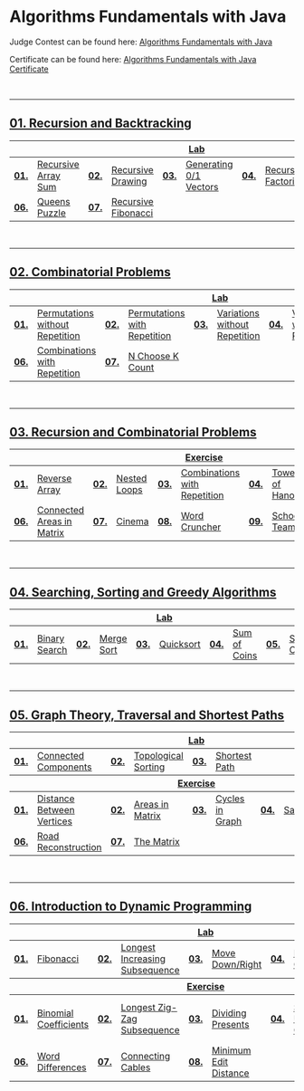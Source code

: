 # Algorithms Fundamentals with Java
Judge Contest can be found here: <a href="https://judge.softuni.org/Contests/#!/List/ByCategory/255/Algorithms-Fundamentals-Exercises">Algorithms Fundamentals with Java</a>

Certificate can be found here: <a href="https://softuni.bg/certificates/details/176658/60735c94">Algorithms Fundamentals with Java Certificate</a>

<br/>

---

## <a href="https://github.com/PePetrov96/SoftUni_Software_Engineering/tree/main/6_Algorithms%20Fundamentals%20with%20Java/Homework/1_Recursion_and_Backtracking">01. Recursion and Backtracking

<table>
  <thead>
    <tr>
      <th colspan="10" style="text-align:center;">Lab</th>
    </tr>
  </thead>
  <tbody>
    <tr>
      <td><b>01.</b></td>
      <td><a href="https://github.com/PePetrov96/SoftUni_Software_Engineering/blob/main/6_Algorithms%20Fundamentals%20with%20Java/Homework/1_Recursion_and_Backtracking/Task_1_Recursive_Array_Sum.java">Recursive Array Sum</a></td>
      <td><b>02.</b></td>
      <td><a href="https://github.com/PePetrov96/SoftUni_Software_Engineering/blob/main/6_Algorithms%20Fundamentals%20with%20Java/Homework/1_Recursion_and_Backtracking/Task_2_Recursive_Drawing.java">Recursive Drawing</a></td>
      <td><b>03.</b></td>
      <td><a href="https://github.com/PePetrov96/SoftUni_Software_Engineering/blob/main/6_Algorithms%20Fundamentals%20with%20Java/Homework/1_Recursion_and_Backtracking/Task_3_Generating_0_1_Vectors.java">Generating 0/1 Vectors</a></td>
      <td><b>04.</b></td>
      <td><a href="https://github.com/PePetrov96/SoftUni_Software_Engineering/blob/main/6_Algorithms%20Fundamentals%20with%20Java/Homework/1_Recursion_and_Backtracking/Task_4_Recursive_Factorial.java">Recursive Factorial</a></td>
	  <td><b>05.</b></td>
      <td><a href="https://github.com/PePetrov96/SoftUni_Software_Engineering/blob/main/6_Algorithms%20Fundamentals%20with%20Java/Homework/1_Recursion_and_Backtracking/Task_5_Paths_in_Labyrinth.java">Paths in Labyrinth</a></td>
    </tr>
	<tr>
      <td><b>06.</b></td>
      <td><a href="https://github.com/PePetrov96/SoftUni_Software_Engineering/blob/main/6_Algorithms%20Fundamentals%20with%20Java/Homework/1_Recursion_and_Backtracking/Task_6_Queens_Puzzle.java">Queens Puzzle</a></td>
      <td><b>07.</b></td>
	  <td><a href="https://github.com/PePetrov96/SoftUni_Software_Engineering/blob/main/6_Algorithms%20Fundamentals%20with%20Java/Homework/1_Recursion_and_Backtracking/Task_7_Recursive_Fibonacci.java">Recursive Fibonacci</a></td>
    </tr>
  </tbody>
</table>
<br/>

---

## <a href="https://github.com/PePetrov96/SoftUni_Software_Engineering/tree/main/6_Algorithms%20Fundamentals%20with%20Java/Homework/2_Combinatorial_Problems">02. Combinatorial Problems

<table>
  <thead>
    <tr>
      <th colspan="10" style="text-align:center;">Lab</th>
    </tr>
  </thead>
  <tbody>
    <tr>
      <td><b>01.</b></td>
      <td><a href="https://github.com/PePetrov96/SoftUni_Software_Engineering/blob/main/6_Algorithms%20Fundamentals%20with%20Java/Homework/2_Combinatorial_Problems/Task_1_Permutations_without_Repetition.java">Permutations without Repetition</a></td>
      <td><b>02.</b></td>
      <td><a href="https://github.com/PePetrov96/SoftUni_Software_Engineering/blob/main/6_Algorithms%20Fundamentals%20with%20Java/Homework/2_Combinatorial_Problems/Task_2_Permutations_with_Repetition.java">Permutations with Repetition</a></td>
      <td><b>03.</b></td>
      <td><a href="https://github.com/PePetrov96/SoftUni_Software_Engineering/blob/main/6_Algorithms%20Fundamentals%20with%20Java/Homework/2_Combinatorial_Problems/Task_3_Variations_without_Repetitions.java">Variations without Repetition</a></td>
      <td><b>04.</b></td>
      <td><a href="https://github.com/PePetrov96/SoftUni_Software_Engineering/blob/main/6_Algorithms%20Fundamentals%20with%20Java/Homework/2_Combinatorial_Problems/Task_4_Variations_with_Repetitions.java">Variations with Repetition</a></td>
	  <td><b>05.</b></td>
      <td><a href="https://github.com/PePetrov96/SoftUni_Software_Engineering/blob/main/6_Algorithms%20Fundamentals%20with%20Java/Homework/2_Combinatorial_Problems/Task_5_Combinations_without_Repetitions.java">Combinations without Repetition</a></td>
    </tr>
	<tr>
      <td><b>06.</b></td>
      <td><a href="https://github.com/PePetrov96/SoftUni_Software_Engineering/blob/main/6_Algorithms%20Fundamentals%20with%20Java/Homework/2_Combinatorial_Problems/Task_6_Combinations_with_Repetitions.java">Combinations with Repetition</a></td>
      <td><b>07.</b></td>
	  <td><a href="https://github.com/PePetrov96/SoftUni_Software_Engineering/blob/main/6_Algorithms%20Fundamentals%20with%20Java/Homework/2_Combinatorial_Problems/Task_7_N_Choose_K_Count.java">N Choose K Count</a></td>
    </tr>
  </tbody>
</table>
<br/>

---

## <a href="https://github.com/PePetrov96/SoftUni_Software_Engineering/tree/main/6_Algorithms%20Fundamentals%20with%20Java/Homework/3_Recursion_and_Combinatorial_Problems">03. Recursion and Combinatorial Problems

<table>
  <thead>
    <tr>
      <th colspan="10" style="text-align:center;">Exercise</th>
    </tr>
  </thead>
  <tbody>
    <tr>
      <td><b>01.</b></td>
      <td><a href="XXXXXXX">Reverse Array</a></td>
      <td><b>02.</b></td>
      <td><a href="XXXXXXX">Nested Loops</a></td>
      <td><b>03.</b></td>
      <td><a href="XXXXXXX">Combinations with Repetition</a></td>
      <td><b>04.</b></td>
      <td><a href="XXXXXXX">Towers of Hanoi</a></td>
	  <td><b>05.</b></td>
      <td><a href="XXXXXXX">Combinations without Repetition</a></td>
    </tr>
	<tr>
      <td><b>06.</b></td>
      <td><a href="XXXXXXX">Connected Areas in Matrix</a></td>
      <td><b>07.</b></td>
      <td><a href="XXXXXXX">Cinema</a></td>
      <td><b>08.</b></td>
      <td><a href="XXXXXXX">Word Cruncher</a></td>
      <td><b>09.</b></td>
      <td><a href="XXXXXXX">School Teams</a></td>
    </tr>
  </tbody>
</table>
<br/>

---

## <a href="https://github.com/PePetrov96/SoftUni_Software_Engineering/tree/main/6_Algorithms%20Fundamentals%20with%20Java/Homework/4_Searching_Sorting_and_Greedy_Algorithms">04. Searching, Sorting and Greedy Algorithms

<table>
  <thead>
    <tr>
      <th colspan="10" style="text-align:center;">Lab</th>
    </tr>
  </thead>
  <tbody>
    <tr>
      <td><b>01.</b></td>
      <td><a href="XXXXXXX">Binary Search</a></td>
      <td><b>02.</b></td>
      <td><a href="XXXXXXX">Merge Sort</a></td>
      <td><b>03.</b></td>
      <td><a href="XXXXXXX">Quicksort</a></td>
      <td><b>04.</b></td>
      <td><a href="XXXXXXX">Sum of Coins</a></td>
	  <td><b>05.</b></td>
      <td><a href="XXXXXXX">Set Cover</a></td>
    </tr>
  </tbody>
</table>
<br/>

---

## <a href="https://github.com/PePetrov96/SoftUni_Software_Engineering/tree/main/6_Algorithms%20Fundamentals%20with%20Java/Homework/5_Graph_Theory_Traversal_and_Shortest_Paths">05. Graph Theory, Traversal and Shortest Paths

<table>
  <thead>
    <tr>
      <th colspan="10" style="text-align:center;">Lab</th>
    </tr>
  </thead>
  <tbody>
    <tr>
      <td><b>01.</b></td>
      <td><a href="XXXXXXX">Connected Components</a></td>
      <td><b>02.</b></td>
      <td><a href="XXXXXXX">Topological Sorting</a></td>
      <td><b>03.</b></td>
      <td><a href="XXXXXXX">Shortest Path</a></td>
    </tr>
  </tbody>
    <thead>
    <tr>
      <th colspan="10" style="text-align:center;">Exercise</th>
    </tr>
  </thead>
  <tbody>
    <tr>
      <td><b>01.</b></td>
      <td><a href="XXXXXXX">Distance Between Vertices</a></td>
      <td><b>02.</b></td>
      <td><a href="XXXXXXX">Areas in Matrix</a></td>
      <td><b>03.</b></td>
      <td><a href="XXXXXXX">Cycles in Graph</a></td>
      <td><b>04.</b></td>
      <td><a href="XXXXXXX">Salaries</a></td>
	  <td><b>05.</b></td>
      <td><a href="XXXXXXX">Break Cycles</a></td>
    </tr>
	 <tr>
      <td><b>06.</b></td>
      <td><a href="XXXXXXX">Road Reconstruction</a></td>
      <td><b>07.</b></td>
      <td><a href="XXXXXXX">The Matrix</a></td>
    </tr>
  </tbody>
</table>
<br/>

---

## <a href="https://github.com/PePetrov96/SoftUni_Software_Engineering/tree/main/6_Algorithms%20Fundamentals%20with%20Java/Homework/6_Introduction_to_Dynamic_Programming">06. Introduction to Dynamic Programming

<table>
  <thead>
    <tr>
      <th colspan="10" style="text-align:center;">Lab</th>
    </tr>
  </thead>
  <tbody>
    <tr>
      <td><b>01.</b></td>
      <td><a href="XXXXXXX">Fibonacci</a></td>
      <td><b>02.</b></td>
      <td><a href="XXXXXXX">Longest Increasing Subsequence</a></td>
      <td><b>03.</b></td>
      <td><a href="XXXXXXX">Move Down/Right</a></td>
      <td><b>04.</b></td>
      <td><a href="XXXXXXX">Rod Cutting</a></td>
    </tr>
  </tbody>
    <thead>
    <tr>
      <th colspan="10" style="text-align:center;">Exercise</th>
    </tr>
  </thead>
  <tbody>
    <tr>
      <td><b>01.</b></td>
      <td><a href="XXXXXXX">Binomial Coefficients</a></td>
      <td><b>02.</b></td>
      <td><a href="XXXXXXX">Longest Zig-Zag Subsequence</a></td>
      <td><b>03.</b></td>
      <td><a href="XXXXXXX">Dividing Presents</a></td>
      <td><b>04.</b></td>
      <td><a href="XXXXXXX">Sum with Unlimited Coins</a></td>
	  <td><b>05.</b></td>
      <td><a href="XXXXXXX">Sum with Limited Coins</a></td>
    </tr>
	<tr>
      <td><b>06.</b></td>
      <td><a href="XXXXXXX">Word Differences</a></td>
      <td><b>07.</b></td>
      <td><a href="XXXXXXX">Connecting Cables</a></td>
      <td><b>08.</b></td>
      <td><a href="XXXXXXX">Minimum Edit Distance</a></td>
    </tr>
  </tbody>
</table>
<br/>